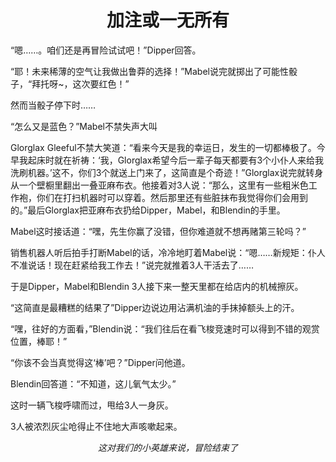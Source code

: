 # <center>加注或一无所有
“嗯……。咱们还是再冒险试试吧！”Dipper回答。

“耶！未来稀薄的空气让我做出鲁莽的选择！”Mabel说完就掷出了可能性骰子，“拜托呀~，这次要红色！”

然而当骰子停下时……

“怎么又是蓝色？”Mabel不禁失声大叫

Glorglax Gleeful不禁大笑道：“看来今天是我的幸运日，发生的一切都棒极了。今早我起床时就在祈祷：‘我，Glorglax希望今后一辈子每天都要有3个小仆人来给我洗刷机器。’这不，你们3个就送上门来了，这简直是个奇迹！”Glorglax说完就转身从一个壁橱里翻出一叠亚麻布衣。他接着对3人说：“那么，这里有一些粗米色工作袍，你们在打扫机器时可以穿着。然后那里还有些脏抹布我觉得你们会用到的。”最后Glorglax把亚麻布衣扔给Dipper，Mabel，和Blendin的手里。

Mabel这时接话道：“嘿，先生你赢了没错，但你难道就不想再赌第三轮吗？”

销售机器人听后拍手打断Mabel的话，冷冷地盯着Mabel说：“嗯……新规矩：仆人不准说话！现在赶紧给我工作去！”说完就推着3人干活去了……

于是Dipper，Mabel和Blendin 3人接下来一整天里都在给店内的机械擦灰。

“这简直是最糟糕的结果了”Dipper边说边用沾满机油的手抹掉额头上的汗。

“嘿，往好的方面看，”Blendin说：“我们往后在看飞梭竞速时可以得到不错的观赏位置，棒耶！”

“你该不会当真觉得这‘棒’吧？”Dipper问他道。

Blendin回答道：“不知道，这儿氧气太少。”

这时一辆飞梭呼啸而过，甩给3人一身灰。

3人被浓烈灰尘呛得止不住地大声咳嗽起来。
*<center>这对我们的小英雄来说，冒险结束了*
